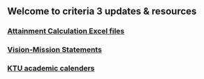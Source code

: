 
## Welcome to criteria 3 updates & resources

### <a href="https://criteria3.github.com/excel">Attainment Calculation Excel files</a>

### <a href="https://criteria3.github.com/vision">Vision-Mission Statements</a>

### <a href="https://criteria3.github.com/calender">KTU academic calenders</a>

